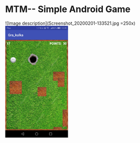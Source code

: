 # MTM-- Simple Android Game
![Image description](Screenshot_20200201-133521.jpg =250x)
<img src="Screenshot_20200201-133521.jpg" alt="drawing" width="200"/>
